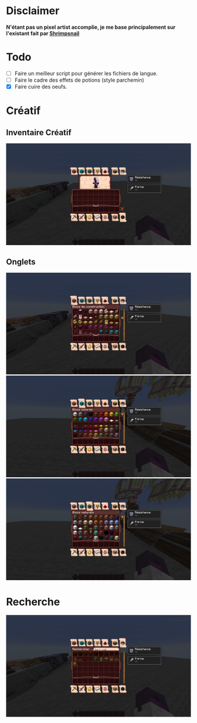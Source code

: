 # Disclaimer
**N'étant pas un pixel artist accomplie, je me base principalement sur l'existant fait par [Shrimpsnail](https://github.com/Shrimpsnail/Immersive-Interfaces)**

# Todo
- [ ] Faire un meilleur script pour générer les fichiers de langue.
- [ ] Faire le cadre des effets de potions (style parchemin)
- [x] Faire cuire des oeufs.

# Créatif

## Inventaire Créatif

![Tab Inventory](./screenshots/creative_inventory__tab_inventory.png)

## Onglets
![Tab 0](./screenshots/creative_inventory__tab_0.png)
![Tab 1](./screenshots/creative_inventory__tab_1.png)
![Tab 2](./screenshots/creative_inventory__tab_2.png)

# Recherche
![Tab Search](./screenshots/creative_inventory__tab_search.png)
